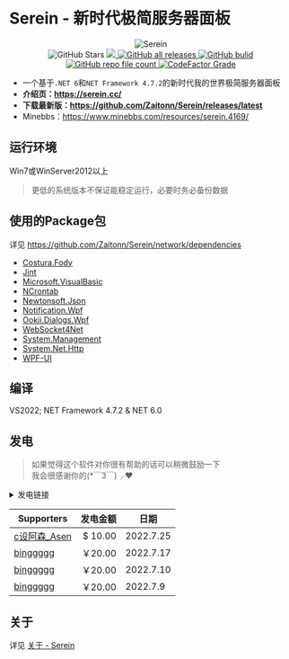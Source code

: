 # Serein - 新时代极简服务器面板

<p align="center">
    <img alt="Serein" src="https://socialify.git.ci/Zaitonn/Serein/image?description=1&descriptionEditable=%E6%96%B0%E6%97%B6%E4%BB%A3%E6%9E%81%E7%AE%80%E6%9C%8D%E5%8A%A1%E5%99%A8%E9%9D%A2%E6%9D%BF&font=KoHo&logo=https%3A%2F%2Fserein.cc%2FSerein.png&owner=1&pattern=Circuit%20Board&theme=Light">
    <br>
    <img alt="GitHub Stars" src="https://img.shields.io/github/stars/Zaitonn/Serein?color=blue">
    <a href="https://github.com/Zaitonn/Serein/releases/latest">
        <img src="https://img.shields.io/github/v/release/Zaitonn/Serein?color=blue">
    </a>
    <a href="https://github.com/Zaitonn/Serein/releases/latest">
        <img alt="GitHub all releases" src="https://img.shields.io/github/downloads/Zaitonn/Serein/total?color=blue">
    </a>
    <a href="https://github.com/Zaitonn/Serein/actions/workflows/Build.yml">
    <img alt="GitHub bulid" src="https://img.shields.io/github/workflow/status/Zaitonn/Serein/Build/main?color=blue">
    </a>
    <a href="https://github.com/Zaitonn/Serein">
        <img alt="GitHub repo file count" src="https://img.shields.io/github/languages/code-size/Zaitonn/Serein">
    </a>
    <a href="https://www.codefactor.io/repository/github/zaitonn/serein">
        <img alt="CodeFactor Grade" src="https://img.shields.io/codefactor/grade/github/Zaitonn/Serein/main?color=blue">
    </a>
</p>

- 一个基于`.NET 6`和`NET Framework 4.7.2`的新时代我的世界极简服务器面板
- **介绍页：<https://serein.cc/>**
- **下载最新版：<https://github.com/Zaitonn/Serein/releases/latest>**
- Minebbs：<https://www.minebbs.com/resources/serein.4169/>

## 运行环境

Win7或WinServer2012以上

> 更低的系统版本不保证能稳定运行，必要时务必备份数据

## 使用的Package包

详见 <https://github.com/Zaitonn/Serein/network/dependencies>

- [Costura.Fody](https://github.com/Fody/Costura)
- [Jint](https://github.com/sebastienros/jint)
- [Microsoft.VisualBasic](https://github.com/dotnet/source-build)
- [NCrontab](https://github.com/atifaziz/NCrontab)
- [Newtonsoft.Json](https://github.com/JamesNK/Newtonsoft.Json)
- [Notification.Wpf](https://github.com/Platonenkov/Notification.Wpf)
- [Ookii.Dialogs.Wpf](https://github.com/ookii-dialogs/ookii-dialogs-wpf)
- [WebSocket4Net](https://github.com/kerryjiang/WebSocket4Net)
- [System.Management](https://github.com/dotnet/runtime)
- [System.Net.Http](https://github.com/dotnet/corefx)
- [WPF-UI](https://github.com/lepoco/wpfui)

## 编译

VS2022; NET Framework 4.7.2 & NET 6.0

## 发电

>如果觉得这个软件对你很有帮助的话可以稍微鼓励一下  
我会很感谢你的(*￣3￣)╭❤

<details>
  <summary>发电链接</summary>
  <img src="https://serein.cc/imgs/afdian.png">
</details>

| Supporters                                                     | 发电金额 | 日期      |
| -------------------------------------------------------------- | -------: | --------- |
| [c设阿森_Asen](https://q1.qlogo.cn/g?nk=1549033363&b=qq&s=640) |  $ 10.00 | 2022.7.25 |
| [binggggg](https://www.minebbs.com/members/binggggg.12096/)    |   ￥20.00 | 2022.7.17 |
| [binggggg](https://www.minebbs.com/members/binggggg.12096/)    |   ￥20.00 | 2022.7.10 |
| [binggggg](https://www.minebbs.com/members/binggggg.12096/)    |   ￥20.00 | 2022.7.9  |

## 关于

详见 [关于 - Serein](https://serein.cc/#/About)
